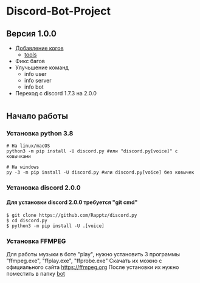 # Discord-Bot-Project
## Версия 1.0.0
+ [Добавление когов](https://github.com/Artur929488/Discord-Bot-Project/tree/main/bot/cogs)
  + [tools](https://github.com/Artur929488/Discord-Bot-Project/blob/main/bot/cogs/tools.py)
+ Фикс багов
+ Улучьшение команд
  + info user
  + info server
  + info bot
+ Переход с discord 1.7.3 на 2.0.0
#
## Начало работы
### Установка python 3.8
```
# На linux/macOS
python3 -m pip install -U discord.py #или "discord.py[voice]" с ковычками

# На windows
py -3 -m pip install -U discord.py #или discord.py[voice] без ковычек
```
### Установка discord 2.0.0
#### Для установки discord 2.0.0  требуется "git cmd"
```
$ git clone https://github.com/Rapptz/discord.py
$ cd discord.py
$ python3 -m pip install -U .[voice]
```
### Установка FFMPEG
Для работы музыки в боте "play", нужно установить 3 программы "ffmpeg.exe", "ffplay.exe", "ffprobe.exe"
Скачать их можно с официального сайта https://ffmpeg.org
После установки их нужно поместить в папку [bot](https://github.com/Artur929488/Discord-Bot-Project/blob/main/bot)
